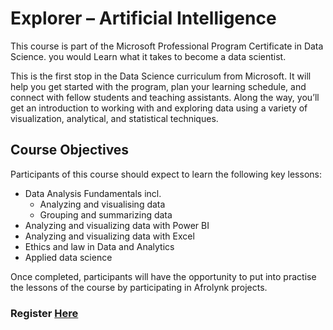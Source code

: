 # Explorer – Artificial Intelligence

This course is part of the Microsoft Professional Program Certificate in Data Science. you would Learn what it takes to become a data scientist.

This is the first stop in the Data Science curriculum from Microsoft. It will help you get started with the program, plan your learning schedule, and connect with fellow students and teaching assistants. Along the way, you’ll get an introduction to working with and exploring data using a variety of visualization, analytical, and statistical techniques.

## Course Objectives

Participants of this course should expect to learn the following key lessons:

* Data Analysis Fundamentals incl.
    - Analyzing and visualising data
    - Grouping and summarizing data
* Analyzing and visualizing data with Power BI
* Analyzing and visualizing data with Excel
* Ethics and law in Data and Analytics
* Applied data science

Once completed, participants will have the opportunity to put into practise the lessons of the course by participating in Afrolynk projects. 

### Register **[Here](https://factory24.org/course/data-science-ms-dat101x/)**